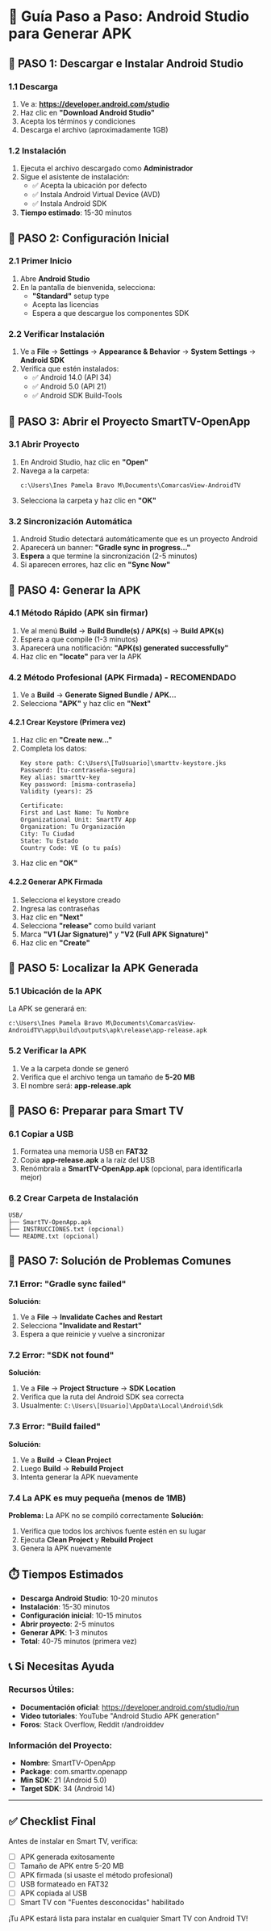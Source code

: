 # 📱 Guía Paso a Paso: Android Studio para Generar APK

## 🚀 PASO 1: Descargar e Instalar Android Studio

### 1.1 Descarga
1. Ve a: **https://developer.android.com/studio**
2. Haz clic en **"Download Android Studio"**
3. Acepta los términos y condiciones
4. Descarga el archivo (aproximadamente 1GB)

### 1.2 Instalación
1. Ejecuta el archivo descargado como **Administrador**
2. Sigue el asistente de instalación:
   - ✅ Acepta la ubicación por defecto
   - ✅ Instala Android Virtual Device (AVD)
   - ✅ Instala Android SDK
3. **Tiempo estimado**: 15-30 minutos

## 🔧 PASO 2: Configuración Inicial

### 2.1 Primer Inicio
1. Abre **Android Studio**
2. En la pantalla de bienvenida, selecciona:
   - **"Standard"** setup type
   - Acepta las licencias
   - Espera a que descargue los componentes SDK

### 2.2 Verificar Instalación
1. Ve a **File** → **Settings** → **Appearance & Behavior** → **System Settings** → **Android SDK**
2. Verifica que estén instalados:
   - ✅ Android 14.0 (API 34)
   - ✅ Android 5.0 (API 21)
   - ✅ Android SDK Build-Tools

## 📂 PASO 3: Abrir el Proyecto SmartTV-OpenApp

### 3.1 Abrir Proyecto
1. En Android Studio, haz clic en **"Open"**
2. Navega a la carpeta:
   ```
   c:\Users\Ines Pamela Bravo M\Documents\ComarcasView-AndroidTV
   ```
3. Selecciona la carpeta y haz clic en **"OK"**

### 3.2 Sincronización Automática
1. Android Studio detectará automáticamente que es un proyecto Android
2. Aparecerá un banner: **"Gradle sync in progress..."**
3. **Espera** a que termine la sincronización (2-5 minutos)
4. Si aparecen errores, haz clic en **"Sync Now"**

## 🔨 PASO 4: Generar la APK

### 4.1 Método Rápido (APK sin firmar)
1. Ve al menú **Build** → **Build Bundle(s) / APK(s)** → **Build APK(s)**
2. Espera a que compile (1-3 minutos)
3. Aparecerá una notificación: **"APK(s) generated successfully"**
4. Haz clic en **"locate"** para ver la APK

### 4.2 Método Profesional (APK Firmada) - RECOMENDADO
1. Ve a **Build** → **Generate Signed Bundle / APK...**
2. Selecciona **"APK"** y haz clic en **"Next"**

#### 4.2.1 Crear Keystore (Primera vez)
1. Haz clic en **"Create new..."**
2. Completa los datos:
   ```
   Key store path: C:\Users\[TuUsuario]\smarttv-keystore.jks
   Password: [tu-contraseña-segura]
   Key alias: smarttv-key
   Key password: [misma-contraseña]
   Validity (years): 25
   
   Certificate:
   First and Last Name: Tu Nombre
   Organizational Unit: SmartTV App
   Organization: Tu Organización
   City: Tu Ciudad
   State: Tu Estado
   Country Code: VE (o tu país)
   ```
3. Haz clic en **"OK"**

#### 4.2.2 Generar APK Firmada
1. Selecciona el keystore creado
2. Ingresa las contraseñas
3. Haz clic en **"Next"**
4. Selecciona **"release"** como build variant
5. Marca **"V1 (Jar Signature)"** y **"V2 (Full APK Signature)"**
6. Haz clic en **"Create"**

## 📍 PASO 5: Localizar la APK Generada

### 5.1 Ubicación de la APK
La APK se generará en:
```
c:\Users\Ines Pamela Bravo M\Documents\ComarcasView-AndroidTV\app\build\outputs\apk\release\app-release.apk
```

### 5.2 Verificar la APK
1. Ve a la carpeta donde se generó
2. Verifica que el archivo tenga un tamaño de **5-20 MB**
3. El nombre será: **app-release.apk**

## 📱 PASO 6: Preparar para Smart TV

### 6.1 Copiar a USB
1. Formatea una memoria USB en **FAT32**
2. Copia **app-release.apk** a la raíz del USB
3. Renómbrala a **SmartTV-OpenApp.apk** (opcional, para identificarla mejor)

### 6.2 Crear Carpeta de Instalación
```
USB/
├── SmartTV-OpenApp.apk
├── INSTRUCCIONES.txt (opcional)
└── README.txt (opcional)
```

## 🔧 PASO 7: Solución de Problemas Comunes

### 7.1 Error: "Gradle sync failed"
**Solución:**
1. Ve a **File** → **Invalidate Caches and Restart**
2. Selecciona **"Invalidate and Restart"**
3. Espera a que reinicie y vuelve a sincronizar

### 7.2 Error: "SDK not found"
**Solución:**
1. Ve a **File** → **Project Structure** → **SDK Location**
2. Verifica que la ruta del Android SDK sea correcta
3. Usualmente: `C:\Users\[Usuario]\AppData\Local\Android\Sdk`

### 7.3 Error: "Build failed"
**Solución:**
1. Ve a **Build** → **Clean Project**
2. Luego **Build** → **Rebuild Project**
3. Intenta generar la APK nuevamente

### 7.4 La APK es muy pequeña (menos de 1MB)
**Problema:** La APK no se compiló correctamente
**Solución:**
1. Verifica que todos los archivos fuente estén en su lugar
2. Ejecuta **Clean Project** y **Rebuild Project**
3. Genera la APK nuevamente

## ⏱️ Tiempos Estimados

- **Descarga Android Studio**: 10-20 minutos
- **Instalación**: 15-30 minutos
- **Configuración inicial**: 10-15 minutos
- **Abrir proyecto**: 2-5 minutos
- **Generar APK**: 1-3 minutos
- **Total**: 40-75 minutos (primera vez)

## 📞 Si Necesitas Ayuda

### Recursos Útiles:
- **Documentación oficial**: https://developer.android.com/studio/run
- **Video tutoriales**: YouTube "Android Studio APK generation"
- **Foros**: Stack Overflow, Reddit r/androiddev

### Información del Proyecto:
- **Nombre**: SmartTV-OpenApp
- **Package**: com.smarttv.openapp
- **Min SDK**: 21 (Android 5.0)
- **Target SDK**: 34 (Android 14)

---

## ✅ Checklist Final

Antes de instalar en Smart TV, verifica:
- [ ] APK generada exitosamente
- [ ] Tamaño de APK entre 5-20 MB
- [ ] APK firmada (si usaste el método profesional)
- [ ] USB formateado en FAT32
- [ ] APK copiada al USB
- [ ] Smart TV con "Fuentes desconocidas" habilitado

¡Tu APK estará lista para instalar en cualquier Smart TV con Android TV!